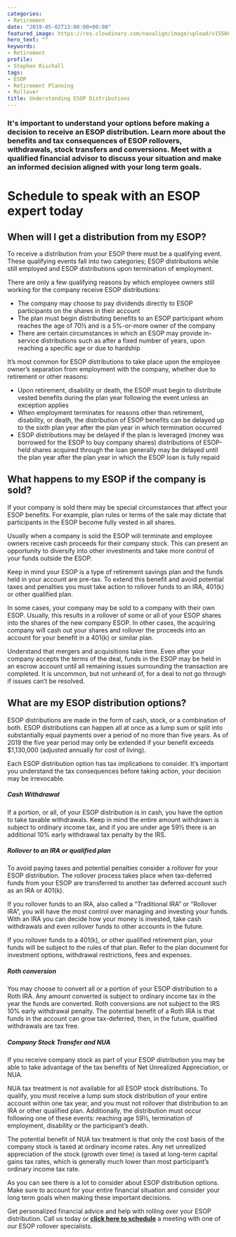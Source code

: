 ```yaml
---
categories:
- Retirement
date: "2019-05-02T13:00:00+00:00"
featured_image: https://res.cloudinary.com/navalign/image/upload/v1556678960/mari-helin-38313-unsplash.jpg
hero_text: ""
keywords:
- Retirement
profile:
- Stephen Rischall
tags:
- ESOP
- Retirement Planning
- Rollover
title: Understanding ESOP Distributions
---
```

### It's important to understand your options before making a decision to receive an ESOP distribution. Learn more about the benefits and tax consequences of ESOP rollovers, withdrawals, stock transfers and conversions. Meet with a qualified financial advisor to discuss your situation and make an informed decision aligned with your long term goals.

# Schedule to speak with an ESOP expert today

<CalendyInline event="esopconsult"/>

## When will I get a distribution from my ESOP?

To receive a distribution from your ESOP there must be a qualifying event. These qualifying events fall into two categories; ESOP distributions while still employed and ESOP distributions upon termination of employment.

There are only a few qualifying reasons by which employee owners still working for the company receive ESOP distributions:

* The company may choose to pay dividends directly to ESOP participants on the shares in their account
* The plan must begin distributing benefits to an ESOP participant whom reaches the age of 70½ and is a 5%-or-more owner of the company
* There are certain circumstances in which an ESOP may provide in-service distributions such as after a fixed number of years, upon reaching a specific age or due to hardship

It’s most common for ESOP distributions to take place upon the employee owner’s separation from employment with the company, whether due to retirement or other reasons:

* Upon retirement, disability or death, the ESOP must begin to distribute vested benefits during the plan year following the event unless an exception applies
* When employment terminates for reasons other than retirement, disability, or death, the distribution of ESOP benefits can be delayed up to the sixth plan year after the plan year in which termination occurred
* ESOP distributions may be delayed if the plan is leveraged (money was borrowed for the ESOP to buy company shares) distributions of ESOP-held shares acquired through the loan generally may be delayed until the plan year after the plan year in which the ESOP loan is fully repaid

## What happens to my ESOP if the company is sold?

If your company is sold there may be special circumstances that affect your ESOP benefits. For example, plan rules or terms of the sale may dictate that participants in the ESOP become fully vested in all shares.

Usually when a company is sold the ESOP will terminate and employee owners receive cash proceeds for their company stock. This can present an opportunity to diversify into other investments and take more control of your funds outside the ESOP.

Keep in mind your ESOP is a type of retirement savings plan and the funds held in your account are pre-tax. To extend this benefit and avoid potential taxes and penalties you must take action to rollover funds to an IRA, 401(k) or other qualified plan.

In some cases, your company may be sold to a company with their own ESOP. Usually, this results in a rollover of some or all of your ESOP shares into the shares of the new company ESOP. In other cases, the acquiring company will cash out your shares and rollover the proceeds into an account for your benefit in a 401(k) or similar plan.

Understand that mergers and acquisitions take time. Even after your company accepts the terms of the deal, funds in the ESOP may be held in an escrow account until all remaining issues surrounding the transaction are completed. It is uncommon, but not unheard of, for a deal to not go through if issues can’t be resolved.

## What are my ESOP distribution options?

ESOP distributions are made in the form of cash, stock, or a combination of both. ESOP distributions can happen all at once as a lump sum or split into substantially equal payments over a period of no more than five years. As of 2019 the five year period may only be extended if your benefit exceeds $1,130,000 (adjusted annually for cost of living).

Each ESOP distribution option has tax implications to consider. It’s important you understand the tax consequences before taking action, your decision may be irrevocable.

##### **Cash Withdrawal**

If a portion, or all, of your ESOP distribution is in cash, you have the option to take taxable withdrawals. Keep in mind the entire amount withdrawn is subject to ordinary income tax, and if you are under age 59½ there is an additional 10% early withdrawal tax penalty by the IRS.

##### **Rollover to an IRA or qualified plan**

To avoid paying taxes and potential penalties consider a rollover for your ESOP distribution. The rollover process takes place when tax-deferred funds from your ESOP are transferred to another tax deferred account such as an IRA or 401(k).

If you rollover funds to an IRA, also called a “Traditional IRA” or “Rollover IRA”, you will have the most control over managing and investing your funds. With an IRA you can decide how your money is invested, take cash withdrawals and even rollover funds to other accounts in the future.

If you rollover funds to a 401(k), or other qualified retirement plan, your funds will be subject to the rules of that plan. Refer to the plan document for investment options, withdrawal restrictions, fees and expenses.

##### **Roth conversion**

You may choose to convert all or a portion of your ESOP distribution to a Roth IRA. Any amount converted is subject to ordinary income tax in the year the funds are converted. Roth conversions are not subject to the IRS 10% early withdrawal penalty. The potential benefit of a Roth IRA is that funds in the account can grow tax-deferred, then, in the future, qualified withdrawals are tax free.

##### **Company Stock Transfer and NUA**

If you receive company stock as part of your ESOP distribution you may be able to take advantage of the tax benefits of Net Unrealized Appreciation, or NUA.

NUA tax treatment is not available for all ESOP stock distributions. To qualify, you must receive a lump sum stock distribution of your entire account within one tax year, and you must not rollover that distribution to an IRA or other qualified plan. Additionally, the distribution must occur following one of these events: reaching age 59½, termination of employment, disability or the participant’s death.

The potential benefit of NUA tax treatment is that only the cost basis of the company stock is taxed at ordinary income rates. Any net unrealized appreciation of the stock (growth over time) is taxed at long-term capital gains tax rates, which is generally much lower than most participant’s ordinary income tax rate.

As you can see there is a lot to consider about ESOP distribution options. Make sure to account for your entire financial situation and consider your long term goals when making these important decisions.

Get personalized financial advice and help with rolling over your ESOP distribution. Call us today or [**click here to schedule**](https://calendly.com/navalign/esopconsult "Schedule a meeting") a meeting with one of our ESOP rollover specialists.
